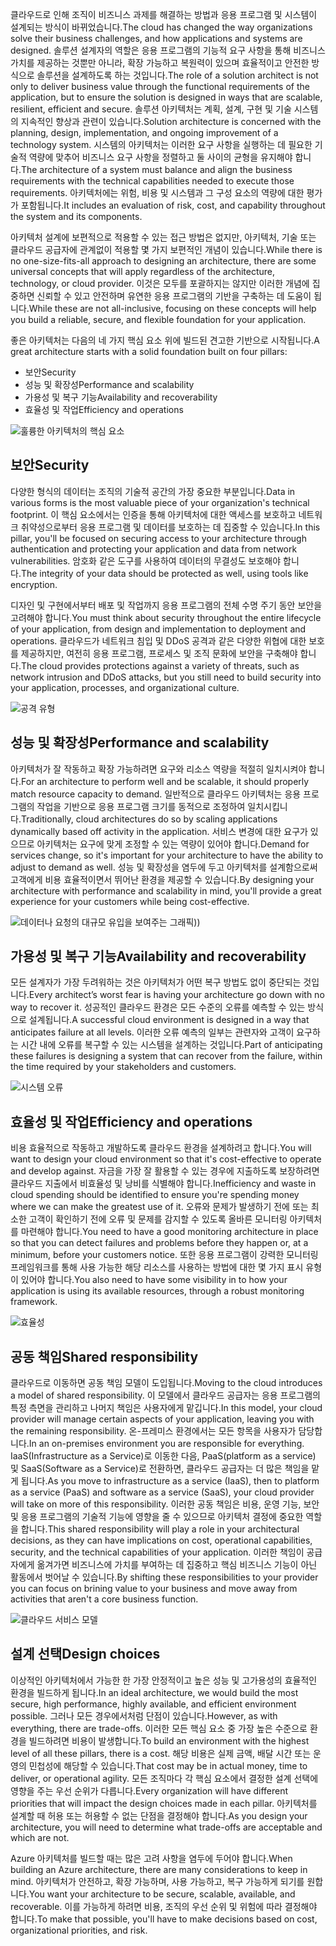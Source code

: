 <span data-ttu-id="40ee1-101">클라우드로 인해 조직이 비즈니스 과제를 해결하는 방법과 응용 프로그램 및 시스템이 설계되는 방식이 바뀌었습니다.</span><span class="sxs-lookup"><span data-stu-id="40ee1-101">The cloud has changed the way organizations solve their business challenges, and how applications and systems are designed.</span></span> <span data-ttu-id="40ee1-102">솔루션 설계자의 역할은 응용 프로그램의 기능적 요구 사항을 통해 비즈니스 가치를 제공하는 것뿐만 아니라, 확장 가능하고 복원력이 있으며 효율적이고 안전한 방식으로 솔루션을 설계하도록 하는 것입니다.</span><span class="sxs-lookup"><span data-stu-id="40ee1-102">The role of a solution architect is not only to deliver business value through the functional requirements of the application, but to ensure the solution is designed in ways that are scalable, resilient, efficient and secure.</span></span> <span data-ttu-id="40ee1-103">솔루션 아키텍처는 계획, 설계, 구현 및 기술 시스템의 지속적인 향상과 관련이 있습니다.</span><span class="sxs-lookup"><span data-stu-id="40ee1-103">Solution architecture is concerned with the planning, design, implementation, and ongoing improvement of a technology system.</span></span> <span data-ttu-id="40ee1-104">시스템의 아키텍처는 이러한 요구 사항을 실행하는 데 필요한 기술적 역량에 맞추어 비즈니스 요구 사항을 정렬하고 둘 사이의 균형을 유지해야 합니다.</span><span class="sxs-lookup"><span data-stu-id="40ee1-104">The architecture of a system must balance and align the business requirements with the technical capabilities needed to execute those requirements.</span></span> <span data-ttu-id="40ee1-105">아키텍처에는 위험, 비용 및 시스템과 그 구성 요소의 역량에 대한 평가가 포함됩니다.</span><span class="sxs-lookup"><span data-stu-id="40ee1-105">It includes an evaluation of risk, cost, and capability throughout the system and its components.</span></span>

<span data-ttu-id="40ee1-106">아키텍처 설계에 보편적으로 적용할 수 있는 접근 방법은 없지만, 아키텍처, 기술 또는 클라우드 공급자에 관계없이 적용할 몇 가지 보편적인 개념이 있습니다.</span><span class="sxs-lookup"><span data-stu-id="40ee1-106">While there is no one-size-fits-all approach to designing an architecture, there are some universal concepts that will apply regardless of the architecture, technology, or cloud provider.</span></span> <span data-ttu-id="40ee1-107">이것은 모두를 포괄하지는 않지만 이러한 개념에 집중하면 신뢰할 수 있고 안전하며 유연한 응용 프로그램의 기반을 구축하는 데 도움이 됩니다.</span><span class="sxs-lookup"><span data-stu-id="40ee1-107">While these are not all-inclusive, focusing on these concepts will help you build a reliable, secure, and flexible foundation for your application.</span></span>

<span data-ttu-id="40ee1-108">좋은 아키텍처는 다음의 네 가지 핵심 요소 위에 빌드된 견고한 기반으로 시작됩니다.</span><span class="sxs-lookup"><span data-stu-id="40ee1-108">A great architecture starts with a solid foundation built on four pillars:</span></span>

* <span data-ttu-id="40ee1-109">보안</span><span class="sxs-lookup"><span data-stu-id="40ee1-109">Security</span></span>
* <span data-ttu-id="40ee1-110">성능 및 확장성</span><span class="sxs-lookup"><span data-stu-id="40ee1-110">Performance and scalability</span></span>
* <span data-ttu-id="40ee1-111">가용성 및 복구 기능</span><span class="sxs-lookup"><span data-stu-id="40ee1-111">Availability and recoverability</span></span>
* <span data-ttu-id="40ee1-112">효율성 및 작업</span><span class="sxs-lookup"><span data-stu-id="40ee1-112">Efficiency and operations</span></span>

![훌륭한 아키텍처의 핵심 요소](../media-draft/pillars.png)

## <a name="security"></a><span data-ttu-id="40ee1-114">보안</span><span class="sxs-lookup"><span data-stu-id="40ee1-114">Security</span></span>

<span data-ttu-id="40ee1-115">다양한 형식의 데이터는 조직의 기술적 공간의 가장 중요한 부분입니다.</span><span class="sxs-lookup"><span data-stu-id="40ee1-115">Data in various forms is the most valuable piece of your organization's technical footprint.</span></span> <span data-ttu-id="40ee1-116">이 핵심 요소에서는 인증을 통해 아키텍처에 대한 액세스를 보호하고 네트워크 취약성으로부터 응용 프로그램 및 데이터를 보호하는 데 집중할 수 있습니다.</span><span class="sxs-lookup"><span data-stu-id="40ee1-116">In this pillar, you'll be focused on securing access to your architecture through authentication and protecting your application and data from network vulnerabilities.</span></span> <span data-ttu-id="40ee1-117">암호화 같은 도구를 사용하여 데이터의 무결성도 보호해야 합니다.</span><span class="sxs-lookup"><span data-stu-id="40ee1-117">The integrity of your data should be protected as well, using tools like encryption.</span></span>

<span data-ttu-id="40ee1-118">디자인 및 구현에서부터 배포 및 작업까지 응용 프로그램의 전체 수명 주기 동안 보안을 고려해야 합니다.</span><span class="sxs-lookup"><span data-stu-id="40ee1-118">You must think about security throughout the entire lifecycle of your application, from design and implementation to deployment and operations.</span></span> <span data-ttu-id="40ee1-119">클라우드가 네트워크 침입 및 DDoS 공격과 같은 다양한 위협에 대한 보호를 제공하지만, 여전히 응용 프로그램, 프로세스 및 조직 문화에 보안을 구축해야 합니다.</span><span class="sxs-lookup"><span data-stu-id="40ee1-119">The cloud provides protections against a variety of threats, such as network intrusion and DDoS attacks, but you still need to build security into your application, processes, and organizational culture.</span></span>

![공격 유형](../media-draft/security.png)

## <a name="performance-and-scalability"></a><span data-ttu-id="40ee1-121">성능 및 확장성</span><span class="sxs-lookup"><span data-stu-id="40ee1-121">Performance and scalability</span></span>

<span data-ttu-id="40ee1-122">아키텍처가 잘 작동하고 확장 가능하려면 요구와 리소스 역량을 적절히 일치시켜야 합니다.</span><span class="sxs-lookup"><span data-stu-id="40ee1-122">For an architecture to perform well and be scalable, it should properly match resource capacity to demand.</span></span> <span data-ttu-id="40ee1-123">일반적으로 클라우드 아키텍처는 응용 프로그램의 작업을 기반으로 응용 프로그램 크기를 동적으로 조정하여 일치시킵니다.</span><span class="sxs-lookup"><span data-stu-id="40ee1-123">Traditionally, cloud architectures do so by scaling applications dynamically based off activity in the application.</span></span> <span data-ttu-id="40ee1-124">서비스 변경에 대한 요구가 있으므로 아키텍처는 요구에 맞게 조정할 수 있는 역량이 있어야 합니다.</span><span class="sxs-lookup"><span data-stu-id="40ee1-124">Demand for services change, so it's important for your architecture to have the ability to adjust to demand as well.</span></span> <span data-ttu-id="40ee1-125">성능 및 확장성을 염두에 두고 아키텍처를 설계함으로써 고객에게 비용 효율적이면서 뛰어난 환경을 제공할 수 있습니다.</span><span class="sxs-lookup"><span data-stu-id="40ee1-125">By designing your architecture with performance and scalability in mind, you'll provide a great experience for your customers while being cost-effective.</span></span>

![데이터나 요청의 대규모 유입을 보여주는 그래픽](../media-draft/performance-demand.png)<span data-ttu-id="40ee1-127">)</span><span class="sxs-lookup"><span data-stu-id="40ee1-127">)</span></span>

## <a name="availability-and-recoverability"></a><span data-ttu-id="40ee1-128">가용성 및 복구 기능</span><span class="sxs-lookup"><span data-stu-id="40ee1-128">Availability and recoverability</span></span>

<span data-ttu-id="40ee1-129">모든 설계자가 가장 두려워하는 것은 아키텍처가 어떤 복구 방법도 없이 중단되는 것입니다.</span><span class="sxs-lookup"><span data-stu-id="40ee1-129">Every architect’s worst fear is having your architecture go down with no way to recover it.</span></span> <span data-ttu-id="40ee1-130">성공적인 클라우드 환경은 모든 수준의 오류를 예측할 수 있는 방식으로 설계됩니다.</span><span class="sxs-lookup"><span data-stu-id="40ee1-130">A successful cloud environment is designed in a way that anticipates failure at all levels.</span></span> <span data-ttu-id="40ee1-131">이러한 오류 예측의 일부는 관련자와 고객이 요구하는 시간 내에 오류를 복구할 수 있는 시스템을 설계하는 것입니다.</span><span class="sxs-lookup"><span data-stu-id="40ee1-131">Part of anticipating these failures is designing a system that can recover from the failure, within the time required by your stakeholders and customers.</span></span>

![시스템 오류](../media-draft/system-failure.png)

## <a name="efficiency-and-operations"></a><span data-ttu-id="40ee1-133">효율성 및 작업</span><span class="sxs-lookup"><span data-stu-id="40ee1-133">Efficiency and operations</span></span>

<span data-ttu-id="40ee1-134">비용 효율적으로 작동하고 개발하도록 클라우드 환경을 설계하려고 합니다.</span><span class="sxs-lookup"><span data-stu-id="40ee1-134">You will want to design your cloud environment so that it's cost-effective to operate and develop against.</span></span> <span data-ttu-id="40ee1-135">자금을 가장 잘 활용할 수 있는 경우에 지출하도록 보장하려면 클라우드 지출에서 비효율성 및 낭비를 식별해야 합니다.</span><span class="sxs-lookup"><span data-stu-id="40ee1-135">Inefficiency and waste in cloud spending should be identified to ensure you're spending money where we can make the greatest use of it.</span></span> <span data-ttu-id="40ee1-136">오류와 문제가 발생하기 전에 또는 최소한 고객이 확인하기 전에 오류 및 문제를 감지할 수 있도록 올바른 모니터링 아키텍처를 마련해야 합니다.</span><span class="sxs-lookup"><span data-stu-id="40ee1-136">You need to have a good monitoring architecture in place so that you can detect failures and problems before they happen or, at a minimum, before your customers notice.</span></span> <span data-ttu-id="40ee1-137">또한 응용 프로그램이 강력한 모니터링 프레임워크를 통해 사용 가능한 해당 리소스를 사용하는 방법에 대한 몇 가지 표시 유형이 있어야 합니다.</span><span class="sxs-lookup"><span data-stu-id="40ee1-137">You also need to have some visibility in to how your application is using its available resources, through a robust monitoring framework.</span></span>

![효율성](../media-draft/efficiency.png)

## <a name="shared-responsibility"></a><span data-ttu-id="40ee1-139">공동 책임</span><span class="sxs-lookup"><span data-stu-id="40ee1-139">Shared responsibility</span></span>

<span data-ttu-id="40ee1-140">클라우드로 이동하면 공동 책임 모델이 도입됩니다.</span><span class="sxs-lookup"><span data-stu-id="40ee1-140">Moving to the cloud introduces a model of shared responsibility.</span></span> <span data-ttu-id="40ee1-141">이 모델에서 클라우드 공급자는 응용 프로그램의 특정 측면을 관리하고 나머지 책임은 사용자에게 맡깁니다.</span><span class="sxs-lookup"><span data-stu-id="40ee1-141">In this model, your cloud provider will manage certain aspects of your application, leaving you with the remaining responsibility.</span></span> <span data-ttu-id="40ee1-142">온-프레미스 환경에서는 모든 항목을 사용자가 담당합니다.</span><span class="sxs-lookup"><span data-stu-id="40ee1-142">In an on-premises environment you are responsible for everything.</span></span> <span data-ttu-id="40ee1-143">IaaS(Infrastructure as a Service)로 이동한 다음, PaaS(platform as a service) 및 SaaS(Software as a Service)로 전환하면, 클라우드 공급자는 더 많은 책임을 맡게 됩니다.</span><span class="sxs-lookup"><span data-stu-id="40ee1-143">As you move to infrastructure as a service (IaaS), then to platform as a service (PaaS) and software as a service (SaaS), your cloud provider will take on more of this responsibility.</span></span> <span data-ttu-id="40ee1-144">이러한 공동 책임은 비용, 운영 기능, 보안 및 응용 프로그램의 기술적 기능에 영향을 줄 수 있으므로 아키텍처 결정에 중요한 역할을 합니다.</span><span class="sxs-lookup"><span data-stu-id="40ee1-144">This shared responsibility will play a role in your architectural decisions, as they can have implications on cost, operational capabilities, security, and the technical capabilities of your application.</span></span> <span data-ttu-id="40ee1-145">이러한 책임이 공급자에게 옮겨가면 비즈니스에 가치를 부여하는 데 집중하고 핵심 비즈니스 기능이 아닌 활동에서 벗어날 수 있습니다.</span><span class="sxs-lookup"><span data-stu-id="40ee1-145">By shifting these responsibilities to your provider you can focus on brining value to your business and move away from activities that aren't a core business function.</span></span>

![클라우드 서비스 모델](../media-draft/cloud-responsibility-model.png)

## <a name="design-choices"></a><span data-ttu-id="40ee1-147">설계 선택</span><span class="sxs-lookup"><span data-stu-id="40ee1-147">Design choices</span></span>

<span data-ttu-id="40ee1-148">이상적인 아키텍처에서 가능한 한 가장 안정적이고 높은 성능 및 고가용성의 효율적인 환경을 빌드하게 됩니다.</span><span class="sxs-lookup"><span data-stu-id="40ee1-148">In an ideal architecture, we would build the most secure, high performance, highly available, and efficient environment possible.</span></span> <span data-ttu-id="40ee1-149">그러나 모든 경우에서처럼 단점이 있습니다.</span><span class="sxs-lookup"><span data-stu-id="40ee1-149">However, as with everything, there are trade-offs.</span></span> <span data-ttu-id="40ee1-150">이러한 모든 핵심 요소 중 가장 높은 수준으로 환경을 빌드하려면 비용이 발생합니다.</span><span class="sxs-lookup"><span data-stu-id="40ee1-150">To build an environment with the highest level of all these pillars, there is a cost.</span></span> <span data-ttu-id="40ee1-151">해당 비용은 실제 금액, 배달 시간 또는 운영의 민첩성에 해당할 수 있습니다.</span><span class="sxs-lookup"><span data-stu-id="40ee1-151">That cost may be in actual money, time to deliver, or operational agility.</span></span> <span data-ttu-id="40ee1-152">모든 조직마다 각 핵심 요소에서 결정한 설계 선택에 영향을 주는 우선 순위가 다릅니다.</span><span class="sxs-lookup"><span data-stu-id="40ee1-152">Every organization will have different priorities that will impact the design choices made in each pillar.</span></span> <span data-ttu-id="40ee1-153">아키텍처를 설계할 때 허용 또는 허용할 수 없는 단점을 결정해야 합니다.</span><span class="sxs-lookup"><span data-stu-id="40ee1-153">As you design your architecture, you will need to determine what trade-offs are acceptable and which are not.</span></span>

<span data-ttu-id="40ee1-154">Azure 아키텍처를 빌드할 때는 많은 고려 사항을 염두에 두어야 합니다.</span><span class="sxs-lookup"><span data-stu-id="40ee1-154">When building an Azure architecture, there are many considerations to keep in mind.</span></span> <span data-ttu-id="40ee1-155">아키텍처가 안전하고, 확장 가능하며, 사용 가능하고, 복구 가능하게 되기를 원합니다.</span><span class="sxs-lookup"><span data-stu-id="40ee1-155">You want your architecture to be secure, scalable, available, and recoverable.</span></span> <span data-ttu-id="40ee1-156">이를 가능하게 하려면 비용, 조직의 우선 순위 및 위험에 따라 결정해야 합니다.</span><span class="sxs-lookup"><span data-stu-id="40ee1-156">To make that possible, you'll have to make decisions based on cost, organizational priorities, and risk.</span></span>